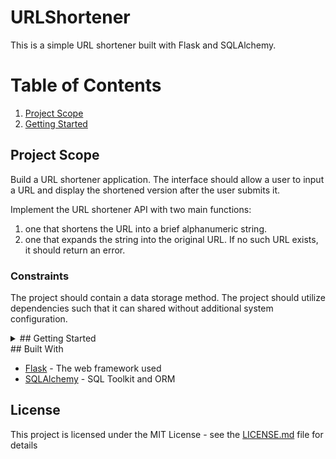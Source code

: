 # URLShortener
This is a simple URL shortener built with Flask and SQLAlchemy.

# Table of Contents
1. [Project Scope](#project-scope)
2. [Getting Started](#getting-started)



## Project Scope
Build a URL shortener application.
The interface should allow a user to input a URL and display the shortened version after the user submits it. 

Implement the URL shortener API with two main functions: 
1. one that shortens the URL into a brief alphanumeric string. 
2. one that expands the string into the original URL. If no such URL exists, it should return an error. 

### Constraints
The project should contain a data storage method. 
The project should utilize dependencies such that it can shared without additional system configuration. 


<details>
<summary>## Getting Started</summary>

These instructions will get you a copy of the project up and running on your local machine for development and testing purposes.

### Prerequisites

You need to have Python installed on your machine.

### Installing

Follow these steps to run this project on your local machine:

1. **Clone the Repository**: First, clone the repository to your local machine:

    ```bash
    git clone <repository-url>
    ```

    Replace `<repository-url>` with the URL of this GitHub repository.

2. **Navigate to the Project Directory**: Change directory to the project directory:

    ```bash
    cd <project-directory>
    ```

    Replace `<project-directory>` with the name of the directory that was created when you cloned the repository.

3. **Create a Virtual Environment**: It's recommended to create a virtual environment for Python projects. To create one, run:

    ```bash
    python -m venv venv
    ```

4. **Activate the Virtual Environment**: Activate the virtual environment with this command:

    - On macOS and Linux:

        ```bash
        source venv/bin/activate
        ```

    - On Windows:

        ```bash
        .\venv\Scripts\activate
        ```

5. **Install the Dependencies**: Install the project dependencies by running:

    ```bash
    pip install -r requirements.txt
    ```

6. **Set the Environment Variables**: If the application requires any environment variables (like `DATABASE_URL`), you need to set them in your terminal or add them to a `.env` file.

7. **Run the Application**: Now, you can run the application:

    ```bash
    flask run
    ```

    The application should now be running at `http://localhost:5000`.
</details>
## Built With

- [Flask](https://flask.palletsprojects.com/) - The web framework used
- [SQLAlchemy](https://www.sqlalchemy.org/) - SQL Toolkit and ORM

## License

This project is licensed under the MIT License - see the [LICENSE.md](LICENSE.md) file for details
